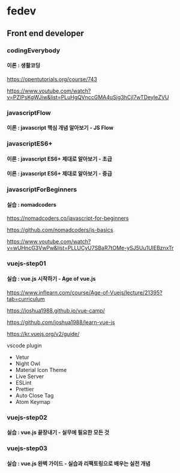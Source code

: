 # fedev
## Front end developer
### codingEverybody
#### 이론 : 생활코딩
https://opentutorials.org/course/743

https://www.youtube.com/watch?v=PZIPsKgWJiw&list=PLuHgQVnccGMA4uSig3hCjl7wTDeyIeZVU

### javascriptFlow
#### 이론 : javascript 핵심 개념 알아보기 - JS Flow

### javascriptES6+
#### 이론 : javascript ES6+ 제대로 알아보기 - 초급
#### 이론 : javascript ES6+ 제대로 알아보기 - 중급

### javascriptForBeginners 
#### 실습 : nomadcoders
https://nomadcoders.co/javascript-for-beginners

https://github.com/nomadcoders/js-basics

https://www.youtube.com/watch?v=wUHncG3VwPw&list=PLLUCyU7SBaR7tOMe-ySJ5Uu1UlEBznxTr

### vuejs-step01
#### 실습 : vue.js 시작하기 - Age of vue.js

https://www.inflearn.com/course/Age-of-Vuejs/lecture/21395?tab=curriculum

https://joshua1988.github.io/vue-camp/

https://github.com/joshua1988/learn-vue-js

https://kr.vuejs.org/v2/guide/

vscode plugin
- Vetur
- Night Owl
- Material Icon Theme
- Live Server
- ESLint
- Prettier
- Auto Close Tag
- Atom Keymap

### vuejs-step02
#### 실습 : vue.js 끝장내기 - 실무에 필요한 모든 것

### vuejs-step03
#### 실습 : vue.js 완벽 가이드 - 실습과 리팩토링으로 배우는 실전 개념



